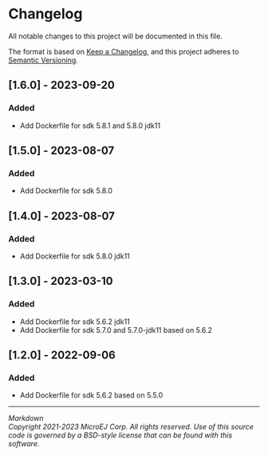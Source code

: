 # Changelog
All notable changes to this project will be documented in this file.

The format is based on [Keep a Changelog](https://keepachangelog.com/en/1.0.0/),
and this project adheres to [Semantic Versioning](https://semver.org/spec/v2.0.0.html).

## [1.6.0] - 2023-09-20
### Added
- Add Dockerfile for sdk 5.8.1 and 5.8.0 jdk11

## [1.5.0] - 2023-08-07
### Added
- Add Dockerfile for sdk 5.8.0

## [1.4.0] - 2023-08-07
### Added
- Add Dockerfile for sdk 5.8.0 jdk11

## [1.3.0] - 2023-03-10
### Added
- Add Dockerfile for sdk 5.6.2 jdk11
- Add Dockerfile for sdk 5.7.0 and 5.7.0-jdk11 based on 5.6.2

## [1.2.0] - 2022-09-06
### Added
- Add Dockerfile for sdk 5.6.2 based on 5.5.0

---
_Markdown_  
_Copyright 2021-2023 MicroEJ Corp. All rights reserved._
_Use of this source code is governed by a BSD-style license that can be found with this software._
